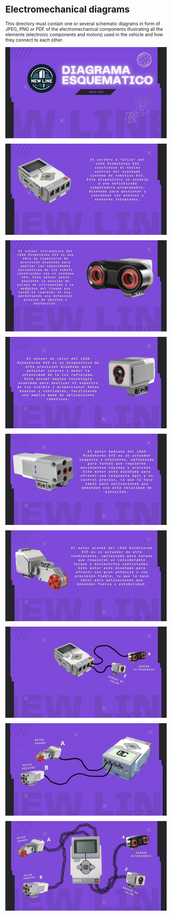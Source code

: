 Electromechanical diagrams
====

This directory must contain one or several schematic diagrams in form of JPEG, PNG or PDF of the electromechanical components illustrating all the elements (electronic components and motors) used in the vehicle and how they connect to each other.


![S1](https://github.com/ROBOTICAIPTC/New_Line/blob/main/schemes/Slide1.JPG)

![S2](https://github.com/ROBOTICAIPTC/New_Line/blob/main/schemes/Slide2.JPG)

![S3](https://github.com/ROBOTICAIPTC/New_Line/blob/main/schemes/Slide3.JPG)

![S4](https://github.com/ROBOTICAIPTC/New_Line/blob/main/schemes/Slide4.JPG)

![S5](https://github.com/ROBOTICAIPTC/New_Line/blob/main/schemes/Slide5.JPG)

![S6](https://github.com/ROBOTICAIPTC/New_Line/blob/main/schemes/Slide6.JPG)

![S7](https://github.com/ROBOTICAIPTC/New_Line/blob/main/schemes/Slide7.JPG)

![S8](https://github.com/ROBOTICAIPTC/New_Line/blob/main/schemes/Slide8.JPG)

![S9](https://github.com/ROBOTICAIPTC/New_Line/blob/main/schemes/Slide9.JPG)